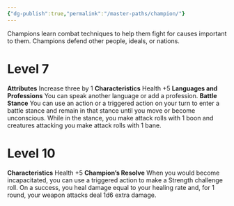 ```yaml
---
{"dg-publish":true,"permalink":"/master-paths/champion/"}
---
```


Champions learn combat techniques to help them fight for causes important to them. Champions defend other people, ideals, or nations.
# Level 7
**Attributes** Increase three by 1
**Characteristics** Health +5
**Languages and Professions** You can speak another language or add a profession.
**Battle Stance** You can use an action or a triggered action on your turn to enter a battle stance and remain in that stance until you move or become unconscious. While in the stance, you make attack rolls with 1 boon and creatures attacking you make attack rolls with 1 bane.
# Level 10
**Characteristics** Health +5
**Champion’s Resolve** When you would become incapacitated, you can use a triggered action to make a Strength challenge roll. On a success, you heal damage equal to your healing rate and, for 1 round, your weapon attacks deal 1d6 extra damage.